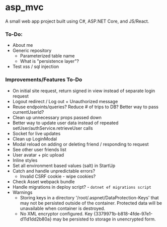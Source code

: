 # asp_mvc

A small web app project built using C#, ASP.NET Core, and JS/React.

### **To-Do**:
* About me
* Generic repository
    - Parameterized table name
    - What is "persistence layer"?
* Test xss / sql injection

### **Improvements/Features To-Do**
* On initial site request, return signed in view instead of separate login request
* Logout redirect / Log out + Unauthorized message
* Reuse endpoints/queries? Reduce # of trips to DB? Better way to pass currentUserId?
* Clean up unnecessary props passed down
* Better way to update user data instead of repeated setUser/authService.retrieveUser calls
* Socket for live updates
* Clean up LoginModal
* Modal reload on adding or deleting friend / responding to request
* See other user friends list
* User avatar + pic upload
* Inline styles
* Set all environment based values (salt) in StartUp
* Catch and handle unpredictable errors?
    - Invalid CSRF cookie - wipe cookies?
* Check Asset webpack bundle
* Handle migrations in deploy script? - `dotnet ef migrations script`
* Warnings
    * Storing keys in a directory '/root/.aspnet/DataProtection-Keys' that may not be persisted outside of the container. Protected data will be unavailable when container is destroyed.
    * No XML encryptor configured. Key {3379971b-b818-4fde-97e1-d11d1dd2b80a} may be persisted to storage in unencrypted form.